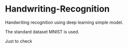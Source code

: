 # Handwriting-Recognition

Handwriting recognition using deep learning simple model.

The standard dataset MNIST is used.

Just to check 
